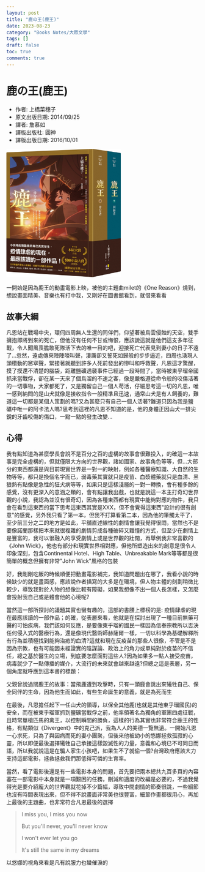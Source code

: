 ```yaml
---
layout: post
title: "鹿の王(鹿王)"
date: 2023-08-23
category: "Books Notes/大眾文學"
tags: []
draft: false
toc: true
comments: true
---
```


# 鹿の王(鹿王)
* 作者: 上橋菜穗子
* 原文出版日期: 2014/09/25
* 譯者: 詹慕如
* 譯版出版社: 圓神
* 譯版出版日期: 2016/10/01

<img src="/assets/posts/鹿王.jpg" alt="" width="300"/>

一開始是因為鹿王的動畫電影上映，被他的主題曲milet的《One Reason》燒到，想說畫面精美、音樂也有打中我，又剛好在圖書館看到，就借來看看

<!-- more -->

## 故事大綱
凡恩站在戰場中央，環伺四周無人生還的同伴們，仰望著被烏雲侵蝕的天空，雙手擁抱即將到來的死亡，但他沒有任何不甘或悔恨，應該說這就是他們這支多年征戰，令人聞風喪膽敢死隊活下去的唯一目的吧，迎接死亡代表見到妻小的日子不遠了...忽然，遠處傳來陣陣嚎叫聲，淒厲卻又誓死如歸般的步步逼近，四周也湧現人頭欑動的窸窣聲，緊接著就聽到許多人死前發出的慘叫和呼救聲，凡恩這才驚醒，摸了摸還不清楚的腦袋，距離鹽礦遇襲事件已經過一段時間了，當時被東乎瑠帝國抓來當戰俘，卻在某一天來了個烏溜的不速之客，像是嚴格遵從命令般的咬傷活著的一切事物，大家都死了，又是獨留自己一個人苟活，仔細思考這一切的凡恩，唯一感到納悶的是山犬就像是接收指令一般精準且迅速，通常山犬是有人飼養的，難道這一切都是某個人策劃的嗎?又為甚麼只有自己一個人活著?難道只因為我是鹽礦中唯一的阿卡法人嗎?思考到這裡的凡恩不知道的是，他的身體正因山犬一排尖銳的牙齒咬傷的傷口，一點一點的發生改變...

## 心得
我有點知道為甚麼學長會說不是百分之百的虛構的故事會很難投入，的確這一本故事是完全虛構的，但就僅限大方向的世界觀，諸如國家、故事角色等等，但...大部分的東西都還是與目前現實世界是一對一的映射，例如各種醫療知識、大自然的生物等等，都只是換個名字而已，弱毒藥其實就只是疫苗、血漿體藥就只是血清、黑狼熱有點像是急性的狂犬病等等，如果只是這樣淺層的一對一轉換，會有種多餘的感覺，沒有更深入的意涵之類的，會有點讓我出戲，也就是說這一本主打奇幻世界觀的小說，我認為並沒有很奇幻，因為各種東西都有現實中能夠對應的物件，我只會在看到這東西的當下思考這東西其實是XXX，但不會覺得這東西"設計的很有創意"的感覺，另外我只看了第一本，但我不打算看第二本，因為他的筆觸太平了，至少前三分之二的地方是如此，平舖直述線性的劇情會讓我覺得很悶，當然也不是要像諾蘭那樣把本來就很複雜的劇情剪成各種破碎又難懂的方式，但至少在劇情上是豐富的，我可以很融入的享受劇情上或是世界觀的壯闊，再舉例我非常喜歡的《John Wick》，他也有部分和現實世界相對應，但他所塑造出來的創意是很令人印象深刻，包含Continental Hotel、High Table、Unbreakable Mark等等都是很簡單的概念但擁有非常"John Wick"風格的包裝

好，我剛剛吃飯的時候順便把動畫電影補完，我知道問題出在哪了，我看小說的時候缺少的就是畫面感，應該說作者描寫的大多是在環境，但人物主體的刻劃稍微比較少，導致我對於人物的想像比較有障礙，如果我想像不出一個人長怎樣，又怎麼會投射我自己或是體會他的心境呢?

當然這一部所探討的議題其實也蠻有趣的，這部的書腰上標榜的是: 疫情肆虐的現在最應該讀的一部作品；的確，從表層來看，他就是在探討出現了一種目前無藥可醫的可怕疾病，我們該如何反應，是要像東乎瑠的國民一樣因為信奉宗教所以否決任何侵入式的醫療行為，還是像現代醫術師赫薩爾一樣，一切以科學為基礎解釋所有行為並積極找到能夠治癒的血清?這就和現在反疫苗的那些人很像，不管是不是因為宗教，也有可能因未經證實的陰謀論、政治上的角力或單純對於疫苗的不信任，總之基於醫生的立場，到底要怎麼面對這些人?因為如果多一點人接受疫苗，病毒就少了一點傳播的媒介，大流行的未來就會越來越遠?但總之這是表層，另一個角度就呼應到這本書的標題：

父親曾說過關鹿王的故事：當飛鹿遭到攻擊時，只有一頭鹿會跳出來犧牲自己、保全同伴的生命，因為他生而如此，有些生命誕生的意義，就是為死而生

在最後，凡恩擔任起下一任山犬的領導，以保全其他鹿(也就是其他東乎瑠國民)的安全，而在被東乎瑠軍抓到鹽礦當戰俘之前，他率領著名為獨角的軍團四處征戰，且時常單槍匹馬的禽王，以控制瞬間的勝負，這樣的行為其實也非常符合鹿王的性格，有點類似《Divergent》中的克己派，我為人人的美德一覽無遺。一開始凡恩一心求死，只為了與因病而死的妻小團聚，但後來他被幼小的悠娜拯救孤寂的心靈，所以即便最後選擇犧牲自己承接這樣毀滅性的力量，意義和心境已不可同日而語，所以我就說這是在騙人家生小孩吧，如果生不了就偷一個?台灣政府應該大力支持這部電影，拯救拯救我們那低得可憐的生育率。

當然，看了電影後還是有一些電影本身的問題，首先要把兩本總共九百多頁的內容塞在一部電影中本身就是一項艱困的任務，刪減和適度的改編是必要的，不過我覺得光是要介紹龐大的世界觀就花掉不少篇幅，導致中間劇情的節奏很跳，一些細節也沒有時間表現出來，但不得不說畫面非常美也很豐富，細節作畫都很用心，再加上最後的主題曲，也非常符合凡恩最後的選擇

> I miss you, I miss you now
>
> But you'll never, you'll never know
>
> I won't ever let you go
>
> It's still the same in my dreams

以悠娜的視角來看是凡有說服力也蠻催淚的